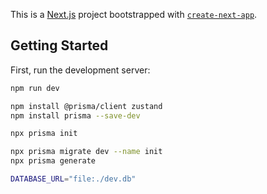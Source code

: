This is a [Next.js](https://nextjs.org) project bootstrapped with [`create-next-app`](https://nextjs.org/docs/app/api-reference/cli/create-next-app).

## Getting Started

First, run the development server:

```bash
npm run dev

npm install @prisma/client zustand
npm install prisma --save-dev

npx prisma init

npx prisma migrate dev --name init
npx prisma generate

DATABASE_URL="file:./dev.db"
```
